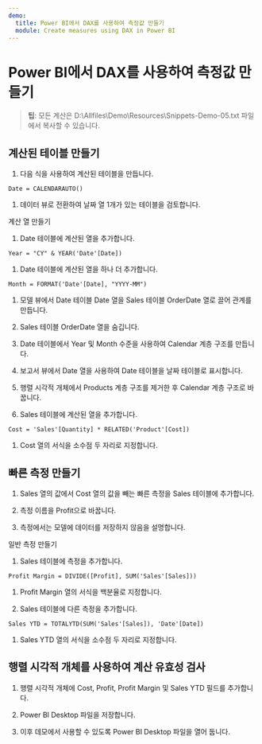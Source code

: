 ```yaml
---
demo:
  title: Power BI에서 DAX를 사용하여 측정값 만들기
  module: Create measures using DAX in Power BI
---
```

# Power BI에서 DAX를 사용하여 측정값 만들기

> **팁**: 모든 계산은 D:\Allfiles\Demo\Resources\Snippets-Demo-05.txt 파일에서 복사할 수 있습니다.

## 계산된 테이블 만들기

1. 다음 식을 사용하여 계산된 테이블을 만듭니다.

```dax
Date = CALENDARAUTO()
```

1. 데이터 뷰로 전환하여 날짜 열 1개가 있는 테이블을 검토합니다.

계산 열 만들기

1. Date 테이블에 계산된 열을 추가합니다.

```dax
Year = "CY" & YEAR('Date'[Date])
```

1. Date 테이블에 계산된 열을 하나 더 추가합니다.

```dax
Month = FORMAT('Date'[Date], "YYYY-MM")
```

1. 모델 뷰에서 Date 테이블 Date 열을 Sales 테이블 OrderDate 열로 끌어 관계를 만듭니다.

1. Sales 테이블 OrderDate 열을 숨깁니다.

1. Date 테이블에서 Year 및 Month 수준을 사용하여 Calendar 계층 구조를 만듭니다.

1. 보고서 뷰에서 Date 열을 사용하여 Date 테이블을 날짜 테이블로 표시합니다.

1. 행렬 시각적 개체에서 Products 계층 구조를 제거한 후 Calendar 계층 구조로 바꿉니다.

1. Sales 테이블에 계산된 열을 추가합니다.

```dax
Cost = 'Sales'[Quantity] * RELATED('Product'[Cost])
```

1. Cost 열의 서식을 소수점 두 자리로 지정합니다.

## 빠른 측정 만들기

1. Sales 열의 값에서 Cost 열의 값을 빼는 빠른 측정을 Sales 테이블에 추가합니다.

1. 측정 이름을 Profit으로 바꿉니다.

1. 측정에서는 모델에 데이터를 저장하지 않음을 설명합니다.

일반 측정 만들기

1. Sales 테이블에 측정을 추가합니다.

```dax
Profit Margin = DIVIDE([Profit], SUM('Sales'[Sales]))
```

1. Profit Margin 열의 서식을 백분율로 지정합니다.

1. Sales 테이블에 다른 측정을 추가합니다.

```dax
Sales YTD = TOTALYTD(SUM('Sales'[Sales]), 'Date'[Date])
```

1. Sales YTD 열의 서식을 소수점 두 자리로 지정합니다.

## 행렬 시각적 개체를 사용하여 계산 유효성 검사

1. 행렬 시각적 개체에 Cost, Profit, Profit Margin 및 Sales YTD 필드를 추가합니다.

1. Power BI Desktop 파일을 저장합니다.

1. 이후 데모에서 사용할 수 있도록 Power BI Desktop 파일을 열어 둡니다.
